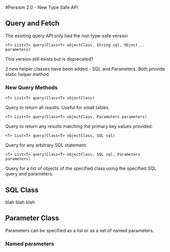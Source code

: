 #Persism 2.0 - New Type Safe API

## Query and Fetch 

The existing query API only had the non type-safe version

```
<T> List<T> query(Class<T> objectClass, String sql, Object... parameters)
```

This version still exists but is deprecated?

2 new helper classes have been added - SQL and Parameters. Both provide static helper method


### New Query Methods
```
<T> List<T> query(Class<T> objectClass)
```

Query to return all results. Useful for small tables.


```
<T> List<T> query(Class<T> objectClass, Parameters parameters)
```

Query to return any results matching the primary key values provided.

``` 
<T> List<T> query(Class<T> objectClass, SQL sql)
```

Query for any arbitrary SQL statement.

```  
<T> List<T> query(Class<T> objectClass, SQL sql, Parameters parameters)
```

Query for a list of objects of the specified class using the specified SQL query and parameters.

## SQL Class

blah blah blah

## Parameter Class

Parameters can be specified as a list or as a set of named parameters.

### Named parameters


